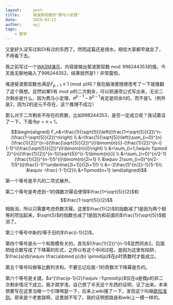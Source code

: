 ```yaml
---
layout:		post
title:		斐波那契数的"费马小定理"
date:		2020-03-12
author:		wyj
tags:
    - 数学
---
```


又是好久没写过和OI有过的东西了。然而这篇还是很水，相信大家都早就会了，不用看下去。

我之前写过一个[WASM演示](https://2o181o28.github.io/wasm_test)，内容是输出斐波那契数$\bmod 998244353$的值。今天我无聊地输入了$998244352$，结果居然是$1$！非常震惊。

难道斐波那契数也满足$F_{p-1}\equiv 1 \pmod{p}$吗？我在脑海里随便思考了一下就推翻了这个猜想。显然如果$5$有$\bmod p$的二次剩余，可以把通项公式写出来，无论二次剩余是什么，因为费马小定理，$a^{p-1}-b^{p-1}$肯定是同余$0$的，而不是1。（例外是$2$，因为$2$的逆元不存在，这个推理不成立）

那么对于二次剩余不存在的质数，比如$998244353$，是否一定成立呢？我试着证了一下。下面令$p=n+1$。

$$\begin{aligned}
F_n&=\frac{1}{\sqrt{5}}\left((\frac{1+\sqrt{5}}{2})^n-(\frac{1-\sqrt{5}}{2})^n\right) \\
&=\frac{1}{\sqrt{5}}\left(\sum_{i=0}^{n}(\frac{1}{2})^{n-i}(\frac{\sqrt{5}}{2})^{i}\binom{n}{i}-(\frac{1}{2})^{n-i}(-1)^i(\frac{\sqrt{5}}{2})^{i}\binom{n}{i}\right) \\
&=\sum_{i=1,i\equiv 1\pmod 2}^{n}(\frac{1}{2})^{n-1}(\sqrt{5})^{i-1}\binom{n}{i} \\
&=\sum_{i=0}^{n/2-1}(\frac{1}{2})^{n-1}5^{i}\binom{n}{2i+1} \\
&\equiv 2\sum_{i=0}^{n/2-1}5^{i}\frac{(-1)^\underline{2i+1}}{(2i+1)!} \\
&=-2\frac{5^{n/2}-1}{5-1}\\
&\equiv -\frac{-1-1}{2}\\
&=1\pmod{n+1}
\end{aligned}$$

第一个等号是平凡的二项式展开。

第二个等号是考虑到$-1$的偶数次幂会使得$\frac{1+\sqrt{5}}{2}$和$$\frac{1-\sqrt{5}}{2}$$相抵消，所以只需要考虑奇数次幂。这里$\frac{1}{2}$的指数减了1是因为两个相等的项加起来，$\sqrt{5}$的指数也减了1是因为和前面的$\frac{1}{\sqrt{5}}$抵消了。

第三个等号中新的$i$等于旧的$\frac{i-1}{2}$。

第四个等号是头一个和取模有关的。首先$(\frac{1}{2})^{n-1}$显然同余$2$。后面把组合数写成了下降幂的形式，之所以有这个中间过程，是因为这里有陷阱，$\frac{a}{b}\equiv \frac{a\bmod p}{b} \pmod{p}$在$p$时质数时才能成立。

第五个等号叫做等比数列求和。不要忘记后面$-1$的奇数次下降幂是负的。

第六个等号是关键。$a^{\frac{p-1}{2}}\equiv -1\pmod{p}$仅在$a$是模$p$的非二次剩余情况下成立。我才疏学浅，自己想了半天这个东西的证明，证了出来。本来想要写在这里当做一个引理嘚瑟一下，后来上wiki搜了一下，发现这个叫做[欧拉准则](https://zh.wikipedia.org/wiki/%E6%AC%A7%E6%8B%89%E5%87%86%E5%88%99)。原来是个老套路啊，这里就不写了。我的证明思路是和wiki上一模一样的。
